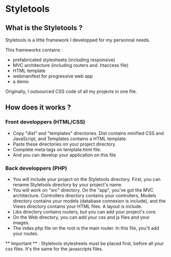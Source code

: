 # Styletools

## What is the Styletools ?

Styletools is a little framework I developped for my personnal needs.

This frameworks contains :
* prefabricated stylesheets (including responsive)
* MVC architecture (including routers and .htaccess file)
* HTML template
* webmanifest for progressive web app
* a demo

Originally, I outsourced CSS code of all my projects in one file.

## How does it works ?

### Front developpers (HTML/CSS)

* Copy "dist" and "templates" directories. Dist contains minified CSS and JavaScript, and Templates contains a HTML template.
* Paste these directories on your project directory.
* Complete meta tags on template.html file.
* And you can develop your application on this file

### Back developpers (PHP)

* You will include your project on the Styletools directory. First, you can rename Styletools directory by your project's name.
* You will work on "src" directory. On the "app", you've got the MVC architecture. Controllers directory contains your controllers, Models directory contains your models (database connexion is include), and the Views directory contains your HTML files. A layout is include.
* Libs directory contains routers, but you can add your project's core.
* On the Web directory, you can add your css and js files and your images.
* The index.php file on the root is the main router. In this file, you'll add your routes.

** Important ** :  Styletools stylesheets must be placed first, before all your css files. It's the same for the javascripts files.
